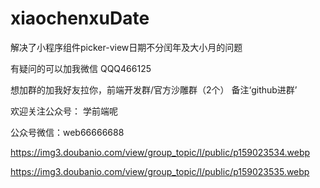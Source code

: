 # xiaochenxuDate
解决了小程序组件picker-view日期不分闰年及大小月的问题

有疑问的可以加我微信 QQQ466125

想加群的加我好友拉你，前端开发群/官方沙雕群（2个） 备注‘github进群’

欢迎关注公众号： 学前端呢

公众号微信：web66666688

https://img3.doubanio.com/view/group_topic/l/public/p159023534.webp


https://img3.doubanio.com/view/group_topic/l/public/p159023535.webp
